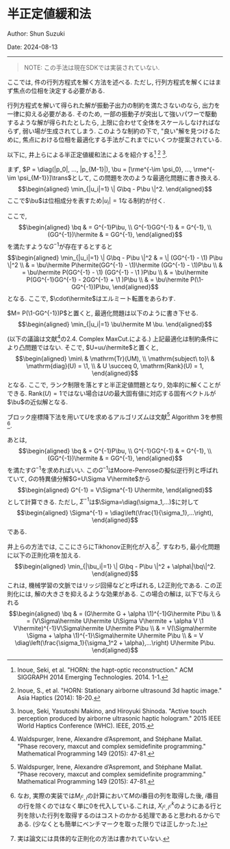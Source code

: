 # 半正定値緩和法

Author: Shun Suzuki

Date: 2024-08-13

- - -

> NOTE: この手法は現在SDKでは実装されていない.

ここでは, 件の行列方程式を解く方法を述べる.
ただし, 行列方程式を解くにはまず焦点の位相を決定する必要がある.

行列方程式を解いて得られた解が振動子出力の制約を満たさないのなら, 出力を一律に抑える必要がある.
そのため, 一部の振動子が突出して強いパワーで駆動するような解が得られたとしたら, 上限に合わせて全体をスケールしなければならず, 弱い場が生成されてしまう.
このような制約の下で, "良い"解を見つけるために, 焦点における位相を最適化する手法がこれまでにいくつか提案されている.

以下に, 井上らによる半正定値緩和法によるを紹介する[^inoue2014siggraph] [^inoue2014asia] [^inoue2015active].

まず, $P = \diag(|p_0|, ..., |p_{M-1}|), \bu = [\rme^{-\im \psi_0}, ..., \rme^{-\im \psi_{M-1}}]\trans$として, この問題を次のような最適化問題に書き換える.
$$\begin{aligned}
    \min_{|u_i|=1} \| G\bq - P\bu \|^2.
\end{aligned}$$
ここで$\bu$は位相成分を表すため$|u_i|=1$なる制約が付く.

ここで,
$$\begin{aligned}
    \bq               & = G^{-1}P\bu, \\
    G^{-1}GG^{-1}     & = G^{-1},     \\
    (GG^{-1})\hermite & = GG^{-1},
\end{aligned}$$
を満たすような$G^{-1}$が存在するとすると
$$\begin{aligned}
    \min_{|u_i|=1} \| G\bq - P\bu \|^2
     & = \| (GG^{-1} - \1) P\bu \|^2                                    \\
     & = \bu\hermite P\hermite(GG^{-1} - \1)\hermite (GG^{-1} - \1)P\bu \\
     & = \bu\hermite P(GG^{-1} - \1) (GG^{-1} - \1 )P\bu                \\
     & = \bu\hermite P(GG^{-1}GG^{-1} - 2GG^{-1} + \1 )P\bu             \\
     & = \bu\hermite P(\1-GG^{-1})P\bu,
\end{aligned}$$
となる.
ここで, $\cdot\hermite$はエルミート転置をあらわす.

$M= P(\1-GG^{-1})P$と置くと, 最適化問題は以下のように書き下せる.
$$\begin{aligned}
    \min_{|u_i|=1} \bu\hermite M \bu.
\end{aligned}$$

(以下の議論は文献[^phase]の2.4. Complex MaxCut.による.)
上記最適化は制約条件により凸問題ではない.
そこで, $U=uu\hermite$と置くと,
$$\begin{aligned}
    \min\                  & \mathrm{Tr}(UM),                   \\
    \mathrm{subject\ to}\  & \mathrm{diag}(U) = \1,             \\
                           & U \succeq 0, \mathrm{Rank}(U) = 1,
\end{aligned}$$
となる.
ここで, ランク制限を落とすと半正定値問題となり, 効率的に解くことができる.
$\mathrm{Rank}(U) = 1$ではない場合は$U$の最大固有値に対応する固有ベクトルが$\bu$の近似解となる.

ブロック座標降下法を用いて$U$を求めるアルゴリズムは文献[^phase] Algorithm 3を参照[^6].

あとは,
$$\begin{aligned}
    \bq               & = G^{-1}P\bu, \\
    G^{-1}GG^{-1}     & = G^{-1},     \\
    (GG^{-1})\hermite & = GG^{-1},
\end{aligned}$$
を満たす$G^{-1}$を求めればいい.
この$G^{-1}$はMoore-Penroseの擬似逆行列と呼ばれていて, $G$の特異値分解$G=U\Sigma V\hermite$から
$$\begin{aligned}
    G^{-1} = V\Sigma^{-1} U\hermite,
\end{aligned}$$
として計算できる.
ただし,
$\Sigma^{-1}$は$\Sigma=\diag(\sigma_1,...)$に対して
$$\begin{aligned}
    \Sigma^{-1} = \diag\left(\frac{1}{\sigma_1},...\right),
\end{aligned}$$
である.

井上らの方法では, ここにさらにTikhonov正則化が入る[^7].
すなわち, 最小化問題に以下の正則化項を加える.
$$\begin{aligned}
    \min_{|\bu_i|=1} \| G\bq - P\bu \|^2 + \alpha\|\bq\|^2.
\end{aligned}$$
これは, 機械学習の文脈ではリッジ回帰などと呼ばれる, L2正則化である.
この正則化には, 解の大きさを抑えるような効果がある.
この場合の解は, 以下で与えられる
$$\begin{aligned}
    \bq & = (G\hermite G + \alpha \1)^{-1}G\hermite  P\bu \\
        & = (V\Sigma\hermite U\hermite U\Sigma V\hermite + \alpha V \1 V\hermite)^{-1}V\Sigma\hermite  U\hermite P\bu \\
        & = V(\Sigma\hermite \Sigma + \alpha \1)^{-1}\Sigma\hermite U\hermite P\bu                                    \\
        & = V \diag\left(\frac{\sigma_1}{\sigma_1^2 + \alpha},...\right) U\hermite P\bu.
\end{aligned}$$

[^inoue2014siggraph]: Inoue, Seki, et al. "HORN: the hapt-optic reconstruction." ACM SIGGRAPH 2014 Emerging Technologies. 2014. 1-1.

[^inoue2014asia]: Inoue, S., et al. "HORN: Stationary airborne ultrasound 3d haptic image." Asia Haptics (2014): 18-20.

[^inoue2015active]: Inoue, Seki, Yasutoshi Makino, and Hiroyuki Shinoda. "Active touch perception produced by airborne ultrasonic haptic hologram." 2015 IEEE World Haptics Conference (WHC). IEEE, 2015.

[^phase]: Waldspurger, Irene, Alexandre d’Aspremont, and Stéphane Mallat. "Phase recovery, maxcut and complex semidefinite programming." Mathematical Programming 149 (2015): 47-81.

[^6]: なお, 実際の実装では$M_{i^c,i}$の計算において$M$の$i$番目の列を取得した後, $i$番目の行を除くのではなく単に$0$を代入している.これは, $X^k_{i^c,i^c}$のようにある行と列を除いた行列を取得するのはコストのかかる処理であると思われるからである. (少なくとも簡単にベンチマークを取った限りでは正しかった.)

[^7]: 実は論文には具体的な正則化の方法は書かれていない.
